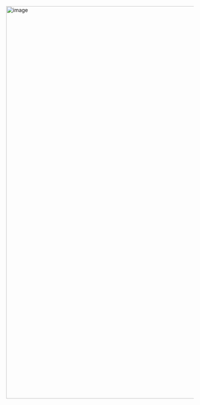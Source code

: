 
<img width="1056" alt="image" src="https://user-images.githubusercontent.com/101045414/216056288-0f68772d-74cf-468a-91f7-853955385c06.png">

<!--
**seattearful/SEATTEARFUL** is a ✨ _special_ ✨ repository because its `README.md` (this file) appears on your GitHub profile.

Here are some ideas to get you started:

- 🔭 I’m currently working on ...
- 🌱 I’m currently learning ...
- 👯 I’m looking to collaborate on ...
- 🤔 I’m looking for help with ...
- 💬 Ask me about ...
- 📫 How to reach me: ...
- 😄 Pronouns: ...
- ⚡ Fun fact: ...
-->
